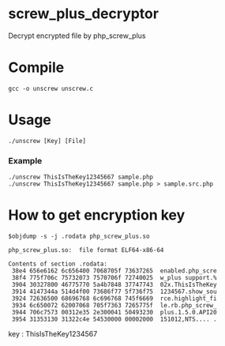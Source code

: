 # screw_plus_decryptor
Decrypt encrypted file by php_screw_plus

# Compile
```
gcc -o unscrew unscrew.c
```

# Usage
```
./unscrew [Key] [File]
```

### Example
```
./unscrew ThisIsTheKey12345667 sample.php
./unscrew ThisIsTheKey12345667 sample.php > sample.src.php
```



# How to get encryption key

```
$objdump -s -j .rodata php_screw_plus.so

php_screw_plus.so:	file format ELF64-x86-64

Contents of section .rodata:
 38e4 656e6162 6c656400 7068705f 73637265  enabled.php_scre
 38f4 775f706c 75732073 7570706f 72740025  w_plus support.%
 3904 30327800 46775770 5a4b7848 37747743  02x.ThisIsTheKey
 3914 4147344a 514d4f00 73686f77 5f736f75  1234567.show_sou
 3924 72636500 68696768 6c696768 745f6669  rce.highlight_fi
 3934 6c650072 62007068 705f7363 7265775f  le.rb.php_screw_
 3944 706c7573 00312e35 2e300041 50493230  plus.1.5.0.API20
 3954 31353130 31322c4e 54530000 00002000  151012,NTS.... .

```

key : ThisIsTheKey1234567
